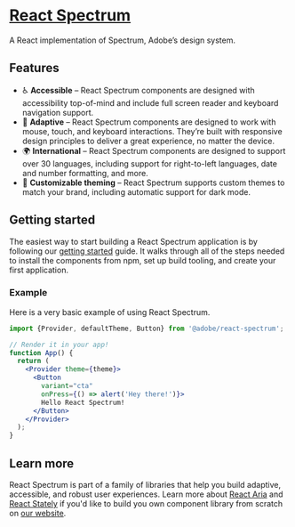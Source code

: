 # [React Spectrum](https://docs.watheia.app/react-spectrum/index.html)

A React implementation of Spectrum, Adobe’s design system.

## Features

* ♿️ **Accessible** – React Spectrum components are designed with accessibility top-of-mind and include full screen reader and keyboard navigation support.
* 📱 **Adaptive** – React Spectrum components are designed to work with mouse, touch, and keyboard interactions. They’re built with responsive design principles to deliver a great experience, no matter the device.
* 🌍 **International** – React Spectrum components are designed to support over 30 languages, including support for right-to-left languages, date and number formatting, and more.
* 🎨 **Customizable theming** – React Spectrum supports custom themes to match your brand, including automatic support for dark mode.

## Getting started

The easiest way to start building a React Spectrum application is by following our [getting started](https://docs.watheia.app/react-spectrum/getting-started.html) guide. It walks through all of the steps needed to install the components from npm, set up build tooling, and create your first application.

### Example

Here is a very basic example of using React Spectrum.

```jsx
import {Provider, defaultTheme, Button} from '@adobe/react-spectrum';

// Render it in your app!
function App() {
  return (
    <Provider theme={theme}>
      <Button
        variant="cta"
        onPress={() => alert('Hey there!')}>
        Hello React Spectrum!
      </Button>
    </Provider>
  );
}
```

## Learn more

React Spectrum is part of a family of libraries that help you build adaptive, accessible, and robust user experiences.
Learn more about [React Aria](https://docs.watheia.app/react-aria/index.html) and [React Stately](https://docs.watheia.app/react-stately/index.html) if you'd like to build you own component library from scratch on [our website](https://docs.watheia.app/index.html).

